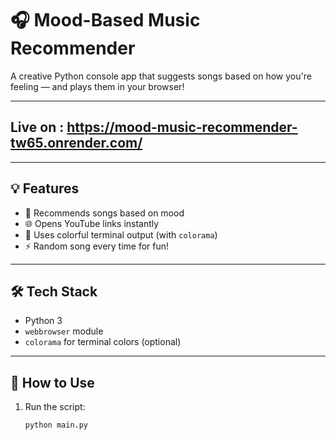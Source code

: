 # 🎧 Mood-Based Music Recommender

A creative Python console app that suggests songs based on how you're feeling — and plays them in your browser!

---
## Live on : https://mood-music-recommender-tw65.onrender.com/

---
## 💡 Features

- 🎵 Recommends songs based on mood
- 🌐 Opens YouTube links instantly
- 🎨 Uses colorful terminal output (with `colorama`)
- ⚡ Random song every time for fun!

---

## 🛠 Tech Stack

- Python 3
- `webbrowser` module
- `colorama` for terminal colors (optional)

---

## 🧠 How to Use

1. Run the script:
   ```bash
   python main.py
